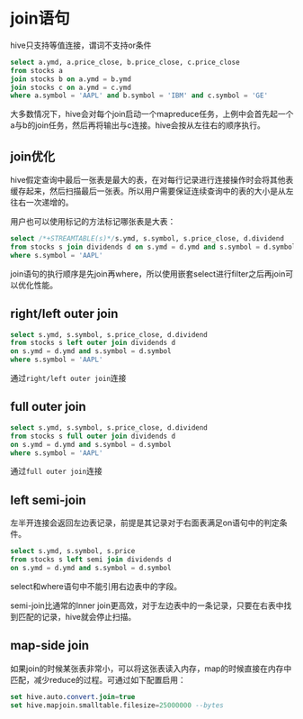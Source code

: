 # join语句

hive只支持等值连接，谓词不支持or条件

```sql
select a.ymd, a.price_close, b.price_close, c.price_close
from stocks a
join stocks b on a.ymd = b.ymd
join stocks c on a.ymd = c.ymd
where a.symbol = 'AAPL' and b.symbol = 'IBM' and c.symbol = 'GE'
```

大多数情况下，hive会对每个join启动一个mapreduce任务，上例中会首先起一个a与b的join任务，然后再将输出与c连接。hive会按从左往右的顺序执行。

## join优化

hive假定查询中最后一张表是最大的表，在对每行记录进行连接操作时会将其他表缓存起来，然后扫描最后一张表。所以用户需要保证连续查询中的表的大小是从左往右一次递增的。

用户也可以使用标记的方法标记哪张表是大表：

```sql
select /*+STREAMTABLE(s)*/s.ymd, s.symbol, s.price_close, d.dividend
from stocks s join dividends d on s.ymd = d.ymd and s.symbol = d.symbol
where s.symbol = 'AAPL'
```

join语句的执行顺序是先join再where，所以使用嵌套select进行filter之后再join可以优化性能。

## right/left outer join

```sql
select s.ymd, s.symbol, s.price_close, d.dividend
from stocks s left outer join dividends d
on s.ymd = d.ymd and s.symbol = d.symbol
where s.symbol = 'AAPL'
```

通过`right/left outer join`连接

## full outer join

```sql
select s.ymd, s.symbol, s.price_close, d.dividend
from stocks s full outer join dividends d
on s.ymd = d.ymd and s.symbol = d.symbol
where s.symbol = 'AAPL'
```

通过`full outer join`连接

## left semi-join

左半开连接会返回左边表记录，前提是其记录对于右面表满足on语句中的判定条件。

```sql
select s.ymd, s.symbol, s.price
from stocks s left semi join dividends d
on s.ymd = d.ymd and s.symbol = d.symbol
```

select和where语句中不能引用右边表中的字段。

semi-join比通常的Inner join更高效，对于左边表中的一条记录，只要在右表中找到匹配的记录，hive就会停止扫描。

## map-side join

如果join的时候某张表非常小，可以将这张表读入内存，map的时候直接在内存中匹配，减少reduce的过程。可通过如下配置启用：

```sql
set hive.auto.convert.join=true
set hive.mapjoin.smalltable.filesize=25000000 --bytes
```

